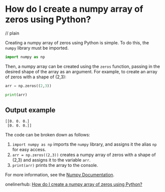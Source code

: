 # How do I create a numpy array of zeros using Python?
// plain

Creating a numpy array of zeros using Python is simple. To do this, the `numpy` library must be imported.

```python
import numpy as np
```

Then, a numpy array can be created using the `zeros` function, passing in the desired shape of the array as an argument. For example, to create an array of zeros with a shape of (2,3):

```python
arr = np.zeros((2,3))

print(arr)
```

## Output example

```
[[0. 0. 0.]
 [0. 0. 0.]]
```

The code can be broken down as follows:
1. `import numpy as np` imports the `numpy` library, and assigns it the alias `np` for easy access.
2. `arr = np.zeros((2,3))` creates a numpy array of zeros with a shape of (2,3) and assigns it to the variable `arr`.
3. `print(arr)` prints the array to the console.

For more information, see the [Numpy Documentation](https://numpy.org/doc/stable/reference/generated/numpy.zeros.html).

onelinerhub: [How do I create a numpy array of zeros using Python?](https://onelinerhub.com/python-scipy/how-do-i-create-a-numpy-array-of-zeros-using-python-1687072684)